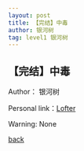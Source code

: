 ```yaml
---
layout: post
title: 【完结】中毒
author: 银河树
tag: level1 银河树
---
```


## 【完结】中毒

Author： 银河树 

Personal link：[Lofter](https://yinheshu.lofter.com/)

Warning: None




[back](./)
